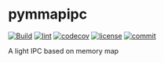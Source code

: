 # pymmapipc

[![Build](https://github.com/MuliMuri/pymmapipc/actions/workflows/python-package.yml/badge.svg)](https://github.com/MuliMuri/pymmapipc/actions/workflows/python-package.yml) [![lint](https://github.com/MuliMuri/pymmapipc/actions/workflows/lint.yml/badge.svg)](https://github.com/MuliMuri/pymmapipc/actions/workflows/lint.yml) [![codecov](https://codecov.io/gh/MuliMuri/pymmapipc/graph/badge.svg?token=U5DveNTtJr)](https://codecov.io/gh/MuliMuri/pymmapipc) [![license](https://img.shields.io/github/license/MuliMuri/pymmapipc)](https://github.com/MuliMuri/pymmapipc/blob/master/LICENSE)  [![commit](https://img.shields.io/github/last-commit/MuliMuri/pymmapipc)](https://github.com/MuliMuri/pymmapipc/commits/master)

A light IPC based on memory map
